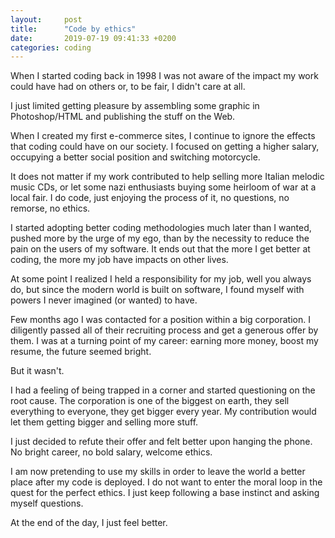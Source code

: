 ```yaml
---
layout:     post
title:      "Code by ethics"
date:       2019-07-19 09:41:33 +0200
categories: coding
---
```


When I started coding back in 1998 I was not aware of the impact my work could have had on others or, to be fair, I didn't care at all.

I just limited getting pleasure by assembling some graphic in Photoshop/HTML and publishing the stuff on the Web.

When I created my first e-commerce sites, I continue to ignore the effects that coding could have on our society. I focused on getting a higher salary, occupying a better social position and switching motorcycle.

It does not matter if my work contributed to help selling more Italian melodic music CDs, or let some nazi enthusiasts buying some heirloom of war at a local fair. I do code, just enjoying the process of it, no questions, no remorse, no ethics.

I started adopting better coding methodologies much later than I wanted, pushed more by the urge of my ego, than by the necessity to reduce the pain on the users of my software. It ends out that the more I get better at coding, the more my job have impacts on other lives.

At some point I realized I held a responsibility for my job, well you always do, but since the modern world is built on software, I found myself with powers I never imagined (or wanted) to have.

Few months ago I was contacted for a position within a big corporation. I diligently passed all of their recruiting process and get a generous offer by them. I was at a turning point of my career: earning more money, boost my resume, the future seemed bright.

But it wasn't.

I had a feeling of being trapped in a corner and started questioning on the root cause. The corporation is one of the biggest on earth, they sell everything to everyone, they get bigger every year. My contribution would let them getting bigger and selling more stuff.

I just decided to refute their offer and felt better upon hanging the phone. No bright career, no bold salary, welcome ethics. 

I am now pretending to use my skills in order to leave the world a better place after my code is deployed. I do not want to enter the moral loop in the quest for the perfect ethics. I just keep following a base instinct and asking myself questions.

At the end of the day, I just feel better.
